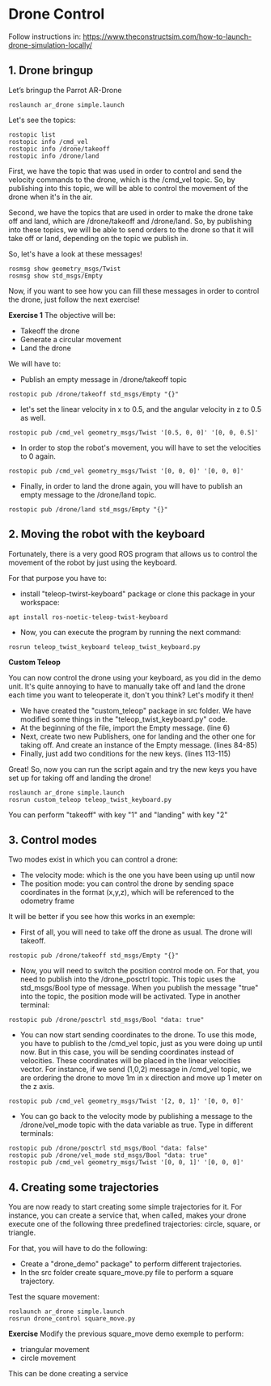 # **Drone Control**

Follow instructions in:
https://www.theconstructsim.com/how-to-launch-drone-simulation-locally/

## **1. Drone bringup**

Let’s bringup the Parrot AR-Drone

```shell
roslaunch ar_drone simple.launch
```

Let's see the topics:

```shell
rostopic list
rostopic info /cmd_vel
rostopic info /drone/takeoff
rostopic info /drone/land
```

First, we have the topic that was used in order to control and send the velocity commands to the drone, which is the /cmd_vel topic. So, by publishing into this topic, we will be able to control the movement of the drone when it's in the air.

Second, we have the topics that are used in order to make the drone take off and land, which are /drone/takeoff and /drone/land. So, by publishing into these topics, we will be able to send orders to the drone so that it will take off or land, depending on the topic we publish in.

So, let's have a look at these messages!

```shell
rosmsg show geometry_msgs/Twist
rosmsg show std_msgs/Empty
```

Now, if you want to see how you can fill these messages in order to control the drone, just follow the next exercise!

**Exercise 1**
The objective will be:

- Takeoff the drone
- Generate a circular movement
- Land the drone

We will have to:

- Publish an empty message in /drone/takeoff topic

```shell
rostopic pub /drone/takeoff std_msgs/Empty "{}"
```

- let's set the linear velocity in x to 0.5, and the angular velocity in z to 0.5 as well.

```shell
rostopic pub /cmd_vel geometry_msgs/Twist '[0.5, 0, 0]' '[0, 0, 0.5]'
```

- In order to stop the robot's movement, you will have to set the velocities to 0 again.

```shell
rostopic pub /cmd_vel geometry_msgs/Twist '[0, 0, 0]' '[0, 0, 0]'
```

- Finally, in order to land the drone again, you will have to publish an empty message to the /drone/land topic.

```shell
rostopic pub /drone/land std_msgs/Empty "{}"
```

## **2. Moving the robot with the keyboard**

Fortunately, there is a very good ROS program that allows us to control the movement of the robot by just using the keyboard.

For that purpose you have to:

- install "teleop-twirst-keyboard" package or clone this package in your workspace:

```shell
apt install ros-noetic-teleop-twist-keyboard
```

- Now, you can execute the program by running the next command:

```shell
rosrun teleop_twist_keyboard teleop_twist_keyboard.py
```
**Custom Teleop**

You can now control the drone using your keyboard, as you did in the demo unit. It's quite annoying to have to manually take off and land the drone each time you want to teleoperate it, don't you think? Let's modify it then!

- We have created the "custom_teleop" package in src folder. We have modified some things in the "teleop_twist_keyboard.py" code.
- At the beginning of the file, import the Empty message. (line 6)
- Next, create two new Publishers, one for landing and the other one for taking off. And create an instance of the Empty message. (lines 84-85)
- Finally, just add two conditions for the new keys. (lines 113-115)

Great! So, now you can run the script again and try the new keys you have set up for taking off and landing the drone!

```shell
roslaunch ar_drone simple.launch
rosrun custom_teleop teleop_twist_keyboard.py
```

You can perform "takeoff" with key "1" and "landing" with key "2"

## **3. Control modes**

Two modes exist in which you can control a drone:

- The velocity mode: which is the one you have been using up until now
- The position mode: you can control the drone by sending space coordinates in the format (x,y,z), which will be referenced to the odometry frame

It will be better if you see how this works in an exemple:

- First of all, you will need to take off the drone as usual. The drone will takeoff.

```shell
rostopic pub /drone/takeoff std_msgs/Empty "{}"
```

- Now, you will need to switch the position control mode on. For that, you need to publish into the /drone_posctrl topic. This topic uses the std_msgs/Bool type of message. When you publish the message "true" into the topic, the position mode will be activated. Type in another terminal:

```shell
rostopic pub /drone/posctrl std_msgs/Bool "data: true"
```

- You can now start sending coordinates to the drone. To use this mode, you have to publish to the /cmd_vel topic, just as you were doing up until now. But in this case, you will be sending coordinates instead of velocities. These coordinates will be placed in the linear velocities vector. For instance, if we send (1,0,2) message in /cmd_vel topic, we are ordering the drone to move 1m in x direction and move up 1 meter on the z axis.

```shell
rostopic pub /cmd_vel geometry_msgs/Twist '[2, 0, 1]' '[0, 0, 0]'
```

- You can go back to the velocity mode by publishing a message to the /drone/vel_mode topic with the data variable as true. Type in different terminals:

```shell
rostopic pub /drone/posctrl std_msgs/Bool "data: false"
rostopic pub /drone/vel_mode std_msgs/Bool "data: true"
rostopic pub /cmd_vel geometry_msgs/Twist '[0, 0, 1]' '[0, 0, 0]'
```

## **4. Creating some trajectories**

You are now ready to start creating some simple trajectories for it. For instance, you can create a service that, when called, makes your drone execute one of the following three predefined trajectories: circle, square, or triangle.

For that, you will have to do the following:

- Create a "drone_demo" package" to perform different trajectories.
- In the src folder create square_move.py file to perform a square trajectory.

Test the square movement:

```shell
roslaunch ar_drone simple.launch
rosrun drone_control square_move.py
```

**Exercise**
Modify the previous square_move demo exemple to perform:

- triangular movement
- circle movement

This can be done creating a service
